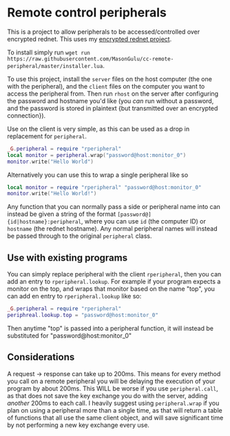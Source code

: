 # Remote control peripherals
This is a project to allow peripherals to be accessed/controlled over encrypted rednet. This uses my [encrypted rednet project](https://github.com/MasonGulu/cc-rednet-encrypt).

To install simply run `wget run https://raw.githubusercontent.com/MasonGulu/cc-remote-peripheral/master/installer.lua`.

To use this project, install the `server` files on the host computer (the one with the peripheral), and the `client` files on the computer you want to access the peripheral from. Then run `rhost` on the server after configuring the password and hostname you'd like (you *can* run without a password, and the password is stored in plaintext {but transmitted over an encrypted connection}).

Use on the client is very simple, as this can be used as a drop in replacement for `peripheral`.

```lua
_G.peripheral = require "rperipheral"
local monitor = peripheral.wrap("password@host:monitor_0")
monitor.write("Hello World")
```

Alternatively you can use this to wrap a single peripheral like so
```lua
local monitor = require "rperipheral" "password@host:monitor_0"
monitor.write("Hello World!")
```

Any function that you can normally pass a side or peripheral name into can instead be given a string of the format `[password@]{id|hostname}:peripheral`, where you can use `id` (the computer ID) or `hostname` (the rednet hostname). Any normal peripheral names will instead be passed through to the original `peripheral` class.

## Use with existing programs
You can simply replace peripheral with the client `rperipheral`, then you can add an entry to `rperipheral.lookup`. For example if your program expects a monitor on the top, and wraps that monitor based on the name "top", you can add en entry to `rperipheral.lookup` like so:

```lua
_G.peripheral = require "rperipheral"
periphreal.lookup.top = "password@host:monitor_0"
```

Then anytime "top" is passed into a peripheral function, it will instead be substituted for "password@host:monitor_0"

## Considerations
A request -> response can take up to 200ms. This means for every method you call on a remote peripheral you will be delaying the execution of your program by about 200ms. This WILL be worse if you use `peripheral.call`, as that does not save the key exchange you do with the server, adding *another* 200ms to each call. I heavily suggest using `peripheral.wrap` if you plan on using a peripheral more than a single time, as that will return a table of functions that all use the same client object, and will save significant time by not performing a new key exchange every use.